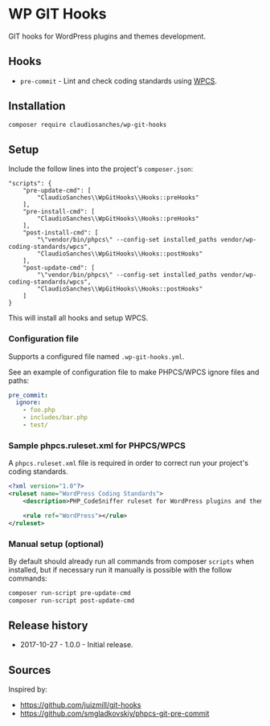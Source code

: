 # WP GIT Hooks

GIT hooks for WordPress plugins and themes development.

## Hooks

* `pre-commit` - Lint and check coding standards using [WPCS](https://packagist.org/packages/wp-coding-standards/wpcs).

## Installation

```bash
composer require claudiosanches/wp-git-hooks
```

## Setup

Include the follow lines into the project's `composer.json`:

```
"scripts": {
    "pre-update-cmd": [
        "ClaudioSanches\\WpGitHooks\\Hooks::preHooks"
    ],
    "pre-install-cmd": [
        "ClaudioSanches\\WpGitHooks\\Hooks::preHooks"
    ],
    "post-install-cmd": [
        "\"vendor/bin/phpcs\" --config-set installed_paths vendor/wp-coding-standards/wpcs",
        "ClaudioSanches\\WpGitHooks\\Hooks::postHooks"
    ],
    "post-update-cmd": [
        "\"vendor/bin/phpcs\" --config-set installed_paths vendor/wp-coding-standards/wpcs",
        "ClaudioSanches\\WpGitHooks\\Hooks::postHooks"
    ]
}
```

This will install all hooks and setup WPCS.

### Configuration file

Supports a configured file named `.wp-git-hooks.yml`.

See an example of configuration file to make PHPCS/WPCS ignore files and paths:

```yml
pre_commit:
  ignore:
    - foo.php
    - includes/bar.php
    - test/
```

### Sample phpcs.ruleset.xml for PHPCS/WPCS

A `phpcs.ruleset.xml` file is required in order to correct run your project's coding standards.

```xml
<?xml version="1.0"?>
<ruleset name="WordPress Coding Standards">
    <description>PHP_CodeSniffer ruleset for WordPress plugins and themes development.</description>

    <rule ref="WordPress"></rule>
</ruleset>
```

### Manual setup (optional)

By default should already run all commands from composer `scripts` when installed, but if necessary run it manually is possible with the follow commands:

```bash
composer run-script pre-update-cmd
composer run-script post-update-cmd
```

## Release history

- 2017-10-27 - 1.0.0 - Initial release.

## Sources

Inspired by:

- <https://github.com/juizmill/git-hooks>
- <https://github.com/smgladkovskiy/phpcs-git-pre-commit>
